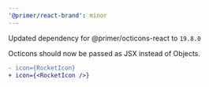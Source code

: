 ```yaml
---
'@primer/react-brand': minor
---
```


Updated dependency for @primer/octicons-react to `19.8.0`

Octicons should now be passed as JSX instead of Objects.

```diff
- icon={RocketIcon}
+ icon={<RocketIcon />}
```
